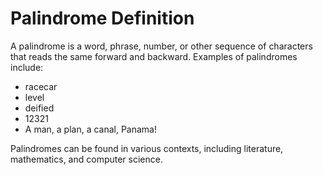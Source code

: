 <html>

<body>
	<h1>Palindrome Definition</h1>
	<p>A palindrome is a word, phrase, number, or other sequence of characters that reads the same forward and backward. Examples of palindromes include:</p>
	<ul>
		<li>racecar</li>
		<li>level</li>
		<li>deified</li>
		<li>12321</li>
		<li>A man, a plan, a canal, Panama!</li>
	</ul>
	<p>Palindromes can be found in various contexts, including literature, mathematics, and computer science.</p>
</body>
</html>
